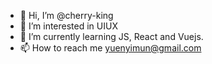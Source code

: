 - 👋 Hi, I’m @cherry-king
- 👀 I’m interested in UIUX
- 🌱 I’m currently learning JS, React and Vuejs.
- 📫 How to reach me yuenyimun@gmail.com

<!---
cherry-king/cherry-king is a ✨ special ✨ repository because its `README.md` (this file) appears on your GitHub profile.
You can click the Preview link to take a look at your changes.
--->
